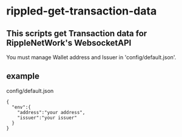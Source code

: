 # rippled-get-transaction-data
## This scripts get Transaction data for RippleNetWork's WebsocketAPI
You must manage Wallet address and Issuer in 'config/default.json'.

## example
config/default.json
```
{
  "env":{
    "address":"your address",
    "issuer":"your issuer"
  }
}

```
